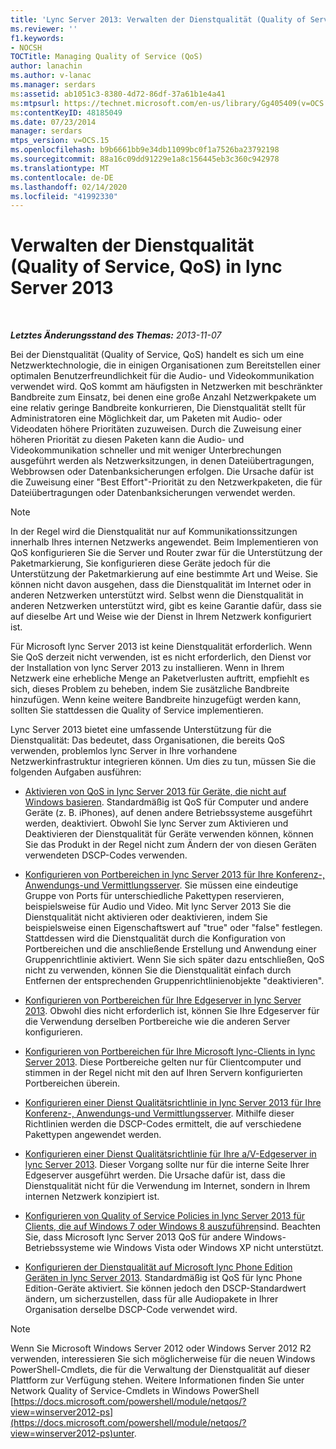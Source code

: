 ```yaml
---
title: 'Lync Server 2013: Verwalten der Dienstqualität (Quality of Service, QoS)'
ms.reviewer: ''
f1.keywords:
- NOCSH
TOCTitle: Managing Quality of Service (QoS)
author: lanachin
ms.author: v-lanac
ms.manager: serdars
ms:assetid: ab1051c3-8380-4d72-86df-37a61b1e4a41
ms:mtpsurl: https://technet.microsoft.com/en-us/library/Gg405409(v=OCS.15)
ms:contentKeyID: 48185049
ms.date: 07/23/2014
manager: serdars
mtps_version: v=OCS.15
ms.openlocfilehash: b9b6661bb9e34db11099bc0f1a7526ba23792198
ms.sourcegitcommit: 88a16c09dd91229e1a8c156445eb3c360c942978
ms.translationtype: MT
ms.contentlocale: de-DE
ms.lasthandoff: 02/14/2020
ms.locfileid: "41992330"
---
```

<div data-xmlns="http://www.w3.org/1999/xhtml">

<div class="topic" data-xmlns="http://www.w3.org/1999/xhtml" data-msxsl="urn:schemas-microsoft-com:xslt" data-cs="http://msdn.microsoft.com/">

<div data-asp="http://msdn2.microsoft.com/asp">

# <a name="managing-quality-of-service-qos-in-lync-server-2013"></a>Verwalten der Dienstqualität (Quality of Service, QoS) in lync Server 2013

</div>

<div id="mainSection">

<div id="mainBody">

<span> </span>

_**Letztes Änderungsstand des Themas:** 2013-11-07_

Bei der Dienstqualität (Quality of Service, QoS) handelt es sich um eine Netzwerktechnologie, die in einigen Organisationen zum Bereitstellen einer optimalen Benutzerfreundlichkeit für die Audio- und Videokommunikation verwendet wird. QoS kommt am häufigsten in Netzwerken mit beschränkter Bandbreite zum Einsatz, bei denen eine große Anzahl Netzwerkpakete um eine relativ geringe Bandbreite konkurrieren, Die Dienstqualität stellt für Administratoren eine Möglichkeit dar, um Paketen mit Audio- oder Videodaten höhere Prioritäten zuzuweisen. Durch die Zuweisung einer höheren Priorität zu diesen Paketen kann die Audio- und Videokommunikation schneller und mit weniger Unterbrechungen ausgeführt werden als Netzwerksitzungen, in denen Dateiübertragungen, Webbrowsen oder Datenbanksicherungen erfolgen. Die Ursache dafür ist die Zuweisung einer "Best Effort"-Priorität zu den Netzwerkpaketen, die für Dateiübertragungen oder Datenbanksicherungen verwendet werden.

<div>


> [!NOTE]  
> In der Regel wird die Dienstqualität nur auf Kommunikationssitzungen innerhalb Ihres internen Netzwerks angewendet. Beim Implementieren von QoS konfigurieren Sie die Server und Router zwar für die Unterstützung der Paketmarkierung, Sie konfigurieren diese Geräte jedoch für die Unterstützung der Paketmarkierung auf eine bestimmte Art und Weise. Sie können nicht davon ausgehen, dass die Dienstqualität im Internet oder in anderen Netzwerken unterstützt wird. Selbst wenn die Dienstqualität in anderen Netzwerken unterstützt wird, gibt es keine Garantie dafür, dass sie auf dieselbe Art und Weise wie der Dienst in Ihrem Netzwerk konfiguriert ist.



</div>

Für Microsoft lync Server 2013 ist keine Dienstqualität erforderlich. Wenn Sie QoS derzeit nicht verwenden, ist es nicht erforderlich, den Dienst vor der Installation von lync Server 2013 zu installieren. Wenn in Ihrem Netzwerk eine erhebliche Menge an Paketverlusten auftritt, empfiehlt es sich, dieses Problem zu beheben, indem Sie zusätzliche Bandbreite hinzufügen. Wenn keine weitere Bandbreite hinzugefügt werden kann, sollten Sie stattdessen die Quality of Service implementieren.

Lync Server 2013 bietet eine umfassende Unterstützung für die Dienstqualität: Das bedeutet, dass Organisationen, die bereits QoS verwenden, problemlos lync Server in Ihre vorhandene Netzwerkinfrastruktur integrieren können. Um dies zu tun, müssen Sie die folgenden Aufgaben ausführen:

  - [Aktivieren von QoS in lync Server 2013 für Geräte, die nicht auf Windows basieren](lync-server-2013-enabling-qos-for-devices-that-are-not-based-on-windows.md). Standardmäßig ist QoS für Computer und andere Geräte (z. B. iPhones), auf denen andere Betriebssysteme ausgeführt werden, deaktiviert. Obwohl Sie lync Server zum Aktivieren und Deaktivieren der Dienstqualität für Geräte verwenden können, können Sie das Produkt in der Regel nicht zum Ändern der von diesen Geräten verwendeten DSCP-Codes verwenden.

  - [Konfigurieren von Portbereichen in lync Server 2013 für Ihre Konferenz-, Anwendungs-und Vermittlungsserver](lync-server-2013-configuring-port-ranges-for-your-conferencing-application-and-mediation-servers.md). Sie müssen eine eindeutige Gruppe von Ports für unterschiedliche Pakettypen reservieren, beispielsweise für Audio und Video. Mit lync Server 2013 Sie die Dienstqualität nicht aktivieren oder deaktivieren, indem Sie beispielsweise einen Eigenschaftswert auf "true" oder "false" festlegen. Stattdessen wird die Dienstqualität durch die Konfiguration von Portbereichen und die anschließende Erstellung und Anwendung einer Gruppenrichtlinie aktiviert. Wenn Sie sich später dazu entschließen, QoS nicht zu verwenden, können Sie die Dienstqualität einfach durch Entfernen der entsprechenden Gruppenrichtlinienobjekte "deaktivieren".

  - [Konfigurieren von Portbereichen für Ihre Edgeserver in lync Server 2013](lync-server-2013-configuring-port-ranges-for-your-edge-servers.md). Obwohl dies nicht erforderlich ist, können Sie Ihre Edgeserver für die Verwendung derselben Portbereiche wie die anderen Server konfigurieren.

  - [Konfigurieren von Portbereichen für Ihre Microsoft lync-Clients in lync Server 2013](lync-server-2013-configuring-port-ranges-for-your-microsoft-lync-clients.md). Diese Portbereiche gelten nur für Clientcomputer und stimmen in der Regel nicht mit den auf Ihren Servern konfigurierten Portbereichen überein.

  - [Konfigurieren einer Dienst Qualitätsrichtlinie in lync Server 2013 für Ihre Konferenz-, Anwendungs-und Vermittlungsserver](lync-server-2013-configuring-a-quality-of-service-policy-for-your-conferencing-application-and-mediation-servers.md). Mithilfe dieser Richtlinien werden die DSCP-Codes ermittelt, die auf verschiedene Pakettypen angewendet werden.

  - [Konfigurieren einer Dienst Qualitätsrichtlinie für Ihre a/V-Edgeserver in lync Server 2013](lync-server-2013-configuring-a-quality-of-service-policy-for-your-a-v-edge-servers.md). Dieser Vorgang sollte nur für die interne Seite Ihrer Edgeserver ausgeführt werden. Die Ursache dafür ist, dass die Dienstqualität nicht für die Verwendung im Internet, sondern in Ihrem internen Netzwerk konzipiert ist.

  - [Konfigurieren von Quality of Service Policies in lync Server 2013 für Clients, die auf Windows 7 oder Windows 8 auszuführen](lync-server-2013-configuring-quality-of-service-policies-for-clients-running-on-windows-7-or-windows-8.md)sind. Beachten Sie, dass Microsoft lync Server 2013 QoS für andere Windows-Betriebssysteme wie Windows Vista oder Windows XP nicht unterstützt.

  - [Konfigurieren der Dienstqualität auf Microsoft lync Phone Edition Geräten in lync Server 2013](lync-server-2013-configuring-quality-of-service-on-microsoft-lync-phone-edition-devices.md). Standardmäßig ist QoS für lync Phone Edition-Geräte aktiviert. Sie können jedoch den DSCP-Standardwert ändern, um sicherzustellen, dass für alle Audiopakete in Ihrer Organisation derselbe DSCP-Code verwendet wird.

<div>


> [!NOTE]  
> Wenn Sie Microsoft Windows Server 2012 oder Windows Server 2012 R2 verwenden, interessieren Sie sich möglicherweise für die neuen Windows PowerShell-Cmdlets, die für die Verwaltung der Dienstqualität auf dieser Plattform zur Verfügung stehen. Weitere Informationen finden Sie unter Network Quality of Service-Cmdlets in Windows PowerShell [https://docs.microsoft.com/powershell/module/netqos/?view=winserver2012-ps](https://docs.microsoft.com/powershell/module/netqos/?view=winserver2012-ps)unter.



</div>

</div>

<span> </span>

</div>

</div>

</div>

